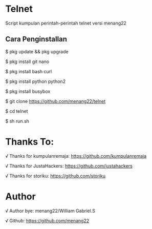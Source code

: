 # Telnet
Script kumpulan perintah-perintah telnet versi menang22

## Cara Penginstallan

$ pkg update && pkg upgrade

$ pkg install git nano

$ pkg install bash curl

$ pkg install python python2

$ pkg install busybox

$ git clone https://github.com/menang22/telnet

$ cd telnet

$ sh run.sh

# Thanks To:

√ Thanks for kumpulanremaja: https://github.com/kumpulanremaja

√ Thanks for JustaHackers: https://github.com/justahackers

√ Thanks for storiku: https://github.com/storiku

# Author

√ Author bye: menang22/William Gabriel.S

√ Github: https://github.com/menang22
